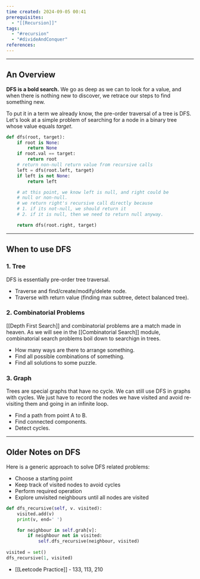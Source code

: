 ```yaml
---
time created: 2024-09-05 00:41
prerequisites:
  - "[[Recursion]]"
tags:
  - "#recursion"
  - "#divideAndConquer"
references:
---
```

---
## An Overview

**DFS is a bold search.** 
We go as deep as we can to look for a value, and when there is nothing new to discover, we retrace our steps to find something new. 

To put it in a term we already know, the pre-order traversal of a tree is DFS. 
Let's look at a simple problem of searching for a node in a binary tree whose value equals *target*. 

```python
def dfs(root, target):
	if root is None:
		return None
	if root.val == target:
		return root
	# return non-null return value from recursive calls
	left = dfs(root.left, target)
	if left is not None:
		return left

	# at this point, we know left is null, and right could be 
	# null or non-null. 
	# we return right's recursive call directly because 
	# 1. if its not-null, we should return it
	# 2. if it is null, then we need to return null anyway.

	return dfs(root.right, target)
```

---
## When to use DFS
### 1. Tree
DFS is essentially pre-order tree traversal. 
- Traverse and find/create/modify/delete node. 
- Traverse with return value (finding max subtree, detect balanced tree). 

### 2. Combinatorial Problems
[[Depth First Search]] and combinatorial problems are a match made in heaven. As we will see in the [[Combinatorial Search]] module, combinatorial search problems boil down to searchign in trees. 
- How many ways are there to arrange something. 
- Find all possible combinations of something.
- Find all solutions to some puzzle.

### 3. Graph
Trees are special graphs that have no cycle. We can still use DFS in graphs with cycles. We just have to record the nodes we have visited and avoid re-visiting them and going in an infinite loop. 
- Find a path from point A to B. 
- Find connected components. 
- Detect cycles.
---
## Older Notes on DFS
Here is a generic approach to solve DFS related problems: 
- Choose a starting point
- Keep track of visited nodes to avoid cycles
- Perform required operation
- Explore unvisited neighbours until all nodes are visited
```python
def dfs_recursive(self, v. visited):
	visited.add(v)
	print(v, end=' ')

	for neighbour in self.grah[v]:
		if neighbour not in visited:
			self.dfs_recursive(neighbour, visited)
			
visited = set()
dfs_recursive(1, visited)
```
- [[Leetcode Practice]] - 133, 113, 210
